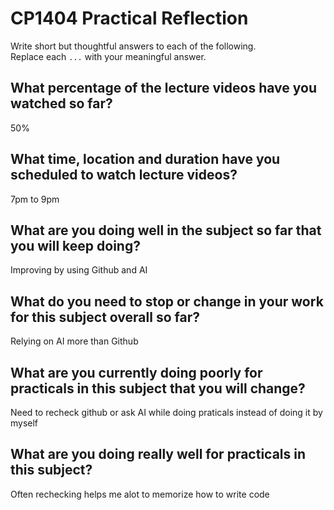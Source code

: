# CP1404 Practical Reflection

Write short but thoughtful answers to each of the following.  
Replace each `...` with your meaningful answer.

## What percentage of the lecture videos have you watched so far?

50%

## What time, location and duration have you scheduled to watch lecture videos?

7pm to 9pm

## What are you doing well in the subject so far that you will keep doing?

Improving by using Github and AI

## What do you need to stop or change in your work for this subject overall so far?

Relying on AI more than Github

## What are you currently doing poorly for practicals in this subject that you will change?

Need to recheck github or ask AI while doing praticals instead of doing it by myself 

## What are you doing really well for practicals in this subject?

Often rechecking helps me alot to memorize how to write code
